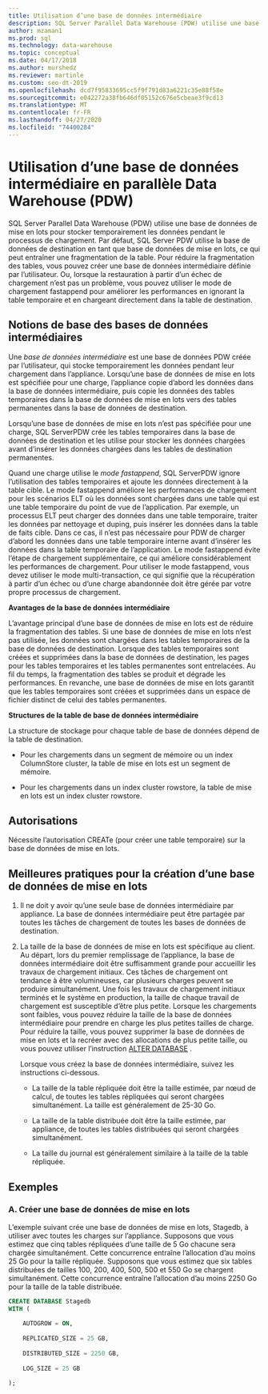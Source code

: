 ```yaml
---
title: Utilisation d’une base de données intermédiaire
description: SQL Server Parallel Data Warehouse (PDW) utilise une base de données de mise en lots pour stocker temporairement les données pendant le processus de chargement.
author: mzaman1
ms.prod: sql
ms.technology: data-warehouse
ms.topic: conceptual
ms.date: 04/17/2018
ms.author: murshedz
ms.reviewer: martinle
ms.custom: seo-dt-2019
ms.openlocfilehash: dcd7f95833695cc5f9f791d83a6221c35e88f58e
ms.sourcegitcommit: e042272a38fb646df05152c676e5cbeae3f9cd13
ms.translationtype: MT
ms.contentlocale: fr-FR
ms.lasthandoff: 04/27/2020
ms.locfileid: "74400284"
---
```

# <a name="using-a-staging-database-in-parallel-data-warehouse-pdw"></a>Utilisation d’une base de données intermédiaire en parallèle Data Warehouse (PDW)
SQL Server Parallel Data Warehouse (PDW) utilise une base de données de mise en lots pour stocker temporairement les données pendant le processus de chargement. Par défaut, SQL Server PDW utilise la base de données de destination en tant que base de données de mise en lots, ce qui peut entraîner une fragmentation de la table. Pour réduire la fragmentation des tables, vous pouvez créer une base de données intermédiaire définie par l’utilisateur. Ou, lorsque la restauration à partir d’un échec de chargement n’est pas un problème, vous pouvez utiliser le mode de chargement fastappend pour améliorer les performances en ignorant la table temporaire et en chargeant directement dans la table de destination.  
  
## <a name="staging-database-basics"></a><a name="StagingDatabase"></a>Notions de base des bases de données intermédiaires  
Une *base de données intermédiaire* est une base de données PDW créée par l’utilisateur, qui stocke temporairement les données pendant leur chargement dans l’appliance. Lorsqu’une base de données de mise en lots est spécifiée pour une charge, l’appliance copie d’abord les données dans la base de données intermédiaire, puis copie les données des tables temporaires dans la base de données de mise en lots vers des tables permanentes dans la base de données de destination.  
  
Lorsqu’une base de données de mise en lots n’est pas spécifiée pour une charge, SQL ServerPDW crée les tables temporaires dans la base de données de destination et les utilise pour stocker les données chargées avant d’insérer les données chargées dans les tables de destination permanentes.  
  
Quand une charge utilise le *mode fastappend*, SQL ServerPDW ignore l’utilisation des tables temporaires et ajoute les données directement à la table cible. Le mode fastappend améliore les performances de chargement pour les scénarios ELT où les données sont chargées dans une table qui est une table temporaire du point de vue de l’application. Par exemple, un processus ELT peut charger des données dans une table temporaire, traiter les données par nettoyage et duping, puis insérer les données dans la table de faits cible. Dans ce cas, il n’est pas nécessaire pour PDW de charger d’abord les données dans une table temporaire interne avant d’insérer les données dans la table temporaire de l’application. Le mode fastappend évite l’étape de chargement supplémentaire, ce qui améliore considérablement les performances de chargement. Pour utiliser le mode fastappend, vous devez utiliser le mode multi-transaction, ce qui signifie que la récupération à partir d’un échec ou d’une charge abandonnée doit être gérée par votre propre processus de chargement.  
  
**Avantages de la base de données intermédiaire**  
  
L’avantage principal d’une base de données de mise en lots est de réduire la fragmentation des tables. Si une base de données de mise en lots n’est pas utilisée, les données sont chargées dans les tables temporaires de la base de données de destination. Lorsque des tables temporaires sont créées et supprimées dans la base de données de destination, les pages pour les tables temporaires et les tables permanentes sont entrelacées. Au fil du temps, la fragmentation des tables se produit et dégrade les performances. En revanche, une base de données de mise en lots garantit que les tables temporaires sont créées et supprimées dans un espace de fichier distinct de celui des tables permanentes.  
  
**Structures de la table de base de données intermédiaire**  
  
La structure de stockage pour chaque table de base de données dépend de la table de destination.  
  
-   Pour les chargements dans un segment de mémoire ou un index ColumnStore cluster, la table de mise en lots est un segment de mémoire.  
  
-   Pour les chargements dans un index cluster rowstore, la table de mise en lots est un index cluster rowstore.  
  
## <a name="permissions"></a><a name="Permissions"></a>Autorisations  
Nécessite l’autorisation CREATe (pour créer une table temporaire) sur la base de données de mise en lots. 

<!-- MISSING LINKS

For more information, see [Grant Permissions to load data](grant-permissions-to-load-data.md).  

-->
  
## <a name="best-practices-for-creating-a-staging-database"></a><a name="CreatingStagingDatabase"></a>Meilleures pratiques pour la création d’une base de données de mise en lots  
  
1.  Il ne doit y avoir qu’une seule base de données intermédiaire par appliance. La base de données intermédiaire peut être partagée par toutes les tâches de chargement de toutes les bases de données de destination.  
  
2.  La taille de la base de données de mise en lots est spécifique au client. Au départ, lors du premier remplissage de l’appliance, la base de données intermédiaire doit être suffisamment grande pour accueillir les travaux de chargement initiaux. Ces tâches de chargement ont tendance à être volumineuses, car plusieurs charges peuvent se produire simultanément. Une fois les travaux de chargement initiaux terminés et le système en production, la taille de chaque travail de chargement est susceptible d’être plus petite. Lorsque les chargements sont faibles, vous pouvez réduire la taille de la base de données intermédiaire pour prendre en charge les plus petites tailles de charge. Pour réduire la taille, vous pouvez supprimer la base de données de mise en lots et la recréer avec des allocations de plus petite taille, ou vous pouvez utiliser l’instruction [ALTER DATABASE](../t-sql/statements/alter-database-transact-sql.md?tabs=sqlpdw) .  
  
    Lorsque vous créez la base de données intermédiaire, suivez les instructions ci-dessous.  
  
    -   La taille de la table répliquée doit être la taille estimée, par nœud de calcul, de toutes les tables répliquées qui seront chargées simultanément. La taille est généralement de 25-30 Go.  
  
    -   La taille de la table distribuée doit être la taille estimée, par appliance, de toutes les tables distribuées qui seront chargées simultanément.  
  
    -   La taille du journal est généralement similaire à la taille de la table répliquée.  
  
## <a name="examples"></a><a name="Examples"></a>Exemples  
  
### <a name="a-create-a-staging-database"></a>A. Créer une base de données de mise en lots 
L’exemple suivant crée une base de données de mise en lots, Stagedb, à utiliser avec toutes les charges sur l’appliance. Supposons que vous estimez que cinq tables répliquées d’une taille de 5 Go chacune sera chargée simultanément. Cette concurrence entraîne l’allocation d’au moins 25 Go pour la taille répliquée. Supposons que vous estimez que six tables distribuées de tailles 100, 200, 400, 500, 500 et 550 Go se chargent simultanément. Cette concurrence entraîne l’allocation d’au moins 2250 Go pour la taille de la table distribuée.  
  
```sql  
CREATE DATABASE Stagedb  
WITH (  
  
    AUTOGROW = ON,  
  
    REPLICATED_SIZE = 25 GB,  
  
    DISTRIBUTED_SIZE = 2250 GB,  
  
    LOG_SIZE = 25 GB  
  
);  
```  

<!-- MISSING LINKS
 
## See Also  
[Common metadata query examples](metadata-query-examples.md)  

-->
  
